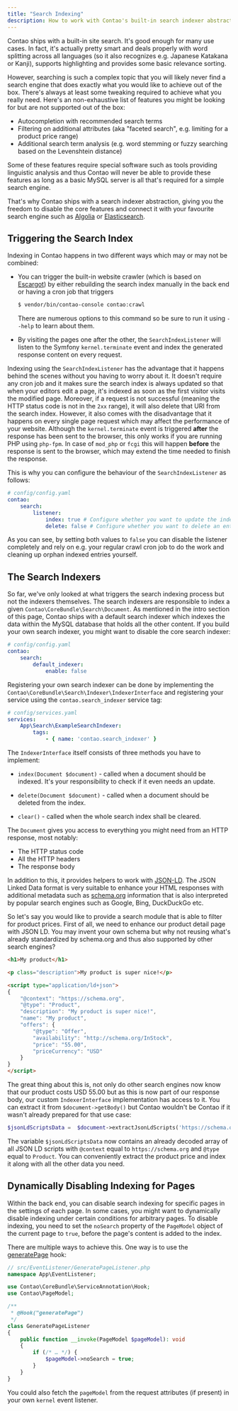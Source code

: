 ```yaml
---
title: "Search Indexing"
description: How to work with Contao's built-in search indexer abstraction.
---
```


Contao ships with a built-in site search. It's good enough for many use cases. In fact, it's actually pretty smart and
deals properly with word splitting across all languages (so it also recognizes e.g. Japanese Katakana or Kanji), supports
highlighting and provides some basic relevance sorting.

However, searching is such a complex topic that you will likely never find a search engine that does exactly what
you would like to achieve out of the box. There's always at least some tweaking required to achieve what you really
need.
Here's an non-exhaustive list of features you might be looking for but are not supported out of the box:

* Autocompletion with recommended search terms
* Filtering on additional attributes (aka "faceted search", e.g. limiting for a product price range)
* Additional search term analysis (e.g. word stemming or fuzzy searching based on the Levenshtein distance)

Some of these features require special software such as tools providing linguistic analysis and thus Contao will
never be able to provide these features as long as a basic MySQL server is all that's required for a simple search
engine.

That's why Contao ships with a search indexer abstraction, giving you the freedom to disable the core features and
connect it with your favourite search engine such as [Algolia](https://www.algolia.com) or [Elasticsearch](https://www.elastic.co).


## Triggering the Search Index

Indexing in Contao happens in two different ways which may or may not be combined:

* You can trigger the built-in website crawler (which is based on [Escargot](https://github.com/terminal42/escargot)) by
  either rebuilding the search index manually in the back end or having a cron job that triggers
  
  ```bash
  $ vendor/bin/contao-console contao:crawl
  ```
  
    There are numerous options to this command so be sure to run it using `--help` to learn about them.
  
* By visiting the pages one after the other, the `SearchIndexListener` will listen to the Symfony `kernel.terminate`
  event and index the generated response content on every request.
  
Indexing using the `SearchIndexListener` has the advantage that it happens behind the scenes without you having to worry
about it. It doesn't require any cron job and it makes sure the search index is always updated so that when your editors
edit a page, it's indexed as soon as the first visitor visits the modified page. Moreover, if a request is not successful
(meaning the HTTP status code is not in the `2xx` range), it will also delete that URI from the search index.
However, it also comes with the disadvantage that it happens on every single page request which may affect the
performance of your website.
Although the `kernel.terminate` event is triggered **after** the response has been sent to the browser, this only works
if you are running PHP using `php-fpm`. In case of `mod_php` or `fcgi` this will happen **before** the response is sent
to the browser, which may extend the time needed to finish the response.

This is why you can configure the behaviour of the `SearchIndexListener` as follows:

```yaml
# config/config.yaml
contao:
    search:
        listener:
            index: true # Configure whether you want to update the index entry on every request
            delete: false # Configure whether you want to delete an entry if a request is not successful
```

As you can see, by setting both values to `false` you can disable the listener completely and rely on e.g. your regular
crawl cron job to do the work and cleaning up orphan indexed entries yourself.


## The Search Indexers

So far, we've only looked at what triggers the search indexing process but not the indexers themselves.
The search indexers are responsible to index a given `Contao\CoreBundle\Search\Document`.
As mentioned in the intro section of this page, Contao ships with a default search indexer which indexes the data
within the MySQL database that holds all the other content.
If you build your own search indexer, you might want to disable the core search indexer:

```yaml
# config/config.yaml
contao:
    search:
        default_indexer:
            enable: false
```

Registering your own search indexer can be done by implementing the `Contao\CoreBundle\Search\Indexer\IndexerInterface`
and registering your service using the `contao.search_indexer` service tag:

```yml
# config/services.yaml
services:
    App\Search\ExampleSearchIndexer:
        tags:
            - { name: 'contao.search_indexer' }
```

The `IndexerInterface` itself consists of three methods you have to implement:

* `index(Document $document)` - called when a document should be indexed. It's your responsibility to check if it even
  needs an update.
  
* `delete(Document $document)` - called when a document should be deleted from the index.
  
* `clear()` - called when the whole search index shall be cleared.

The `Document` gives you access to everything you might need from an HTTP response, most notably:

* The HTTP status code
* All the HTTP headers
* The response body

In addition to this, it provides helpers to work with [JSON-LD](https://json-ld.org/). The JSON Linked Data format is 
very suitable to enhance your HTML responses with additional metadata such as [schema.org](https://schema.org/) information
that is also interpreted by popular search engines such as Google, Bing, DuckDuckGo etc.

So let's say you would like to provide a search module that is able to filter for product prices. First of all, we 
need to enhance our product detail page with JSON LD. You may invent your own schema but why not reusing what's already
standardized by schema.org and thus also supported by other search engines?

```html
<h1>My product</h1>

<p class="description">My product is super nice!</p>

<script type="application/ld+json">
{
    "@context": "https://schema.org",
    "@type": "Product",
    "description": "My product is super nice!",
    "name": "My product",
    "offers": {
        "@type": "Offer",
        "availability": "http://schema.org/InStock",
        "price": "55.00",
        "priceCurrency": "USD"
    }
}
</script>
```

The great thing about this is, not only do other search engines now know that our product costs USD 55.00 but as this
is now part of our response body, our custom `IndexerInterface` implementation has access to it.
You can extract it from `$document->getBody()` but Contao wouldn't be Contao if it wasn't already prepared for that
use case:

```php
$jsonLdScriptsData =  $document->extractJsonLdScripts('https://schema.org', 'Product');
```

The variable `$jsonLdScriptsData` now contains an already decoded array of all JSON LD scripts with `@context` equal to
`https://schema.org` and `@type` equal to `Product`. You can conveniently extract the product price and index it along
with all the other data you need.


## Dynamically Disabling Indexing for Pages

Within the back end, you can disable search indexing for specific pages in the settings of each page. In some cases, you
might want to dynamically disable indexing under certain conditions for arbitrary pages. To disable indexing, you need
to set the `noSearch` property of the `PageModel` object of the current page to `true`, before the page's content is added 
to the index.

There are multiple ways to achieve this. One way is to use the [generatePage][generatePage] hook:

```php
// src/EventListener/GeneratePageListener.php
namespace App\EventListener;

use Contao\CoreBundle\ServiceAnnotation\Hook;
use Contao\PageModel;

/**
 * @Hook("generatePage")
 */
class GeneratePageListener
{
    public function __invoke(PageModel $pageModel): void
    {
        if (/* … */) {
            $pageModel->noSearch = true;
        }
    }
}
```

You could also fetch the `pageModel` from the request attributes (if present) in your own 
`kernel` event listener.


[generatePage]: /reference/hooks/generatePage
